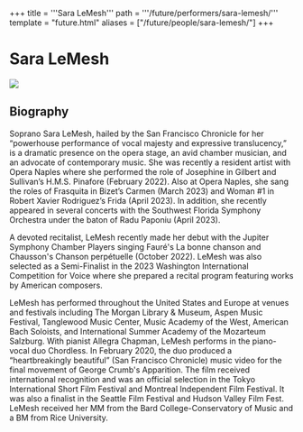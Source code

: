+++
title = '''Sara LeMesh'''
path = '''/future/performers/sara-lemesh/'''
template = "future.html"
aliases = ["/future/people/sara-lemesh/"]
+++

<h1>Sara LeMesh</h1>

<img class="speaker-photo" src="https://custom.cvent.com/C3A4539B19F74ABCB6FCE437F6BC0A74/files/event/910aaf2914d44586a56fbd0b3b2c31c0/db32d78d79e44078bffa3ca232cad851.jpg">
<h2>Biography</h2>
<p>Soprano Sara LeMesh, hailed by the San Francisco Chronicle for her “powerhouse performance of vocal majesty and expressive translucency,” is a dramatic presence on the opera stage, an avid chamber musician, and an advocate of contemporary music. She was recently a resident artist with Opera Naples where she performed the role of Josephine in Gilbert and Sullivan’s H.M.S. Pinafore (February 2022). Also at Opera Naples, she sang the roles of Frasquita in Bizet’s Carmen (March 2023) and Woman #1 in Robert Xavier Rodriguez’s Frida (April 2023). In addition, she recently appeared in several concerts with the Southwest Florida Symphony Orchestra under the baton of Radu Paponiu (April 2023).

A devoted recitalist, LeMesh recently made her debut with the Jupiter Symphony Chamber Players singing Fauré's La bonne chanson and Chausson's Chanson perpétuelle (October 2022). LeMesh was also selected as a Semi-Finalist in the 2023 Washington International Competition for Voice where she prepared a recital program featuring works by American composers.

LeMesh has performed throughout the United States and Europe at venues and festivals including The Morgan Library & Museum, Aspen Music Festival, Tanglewood Music Center, Music Academy of the West, American Bach Soloists, and International Summer Academy of the Mozarteum Salzburg. With pianist Allegra Chapman, LeMesh performs in the piano-vocal duo Chordless. In February 2020, the duo produced a “heartbreakingly beautiful” (San Francisco Chronicle) music video for the final movement of George Crumb's Apparition. The film received international recognition and was an official selection in the Tokyo International Short Film Festival and Montreal Independent Film Festival. It was also a finalist in the Seattle Film Festival and Hudson Valley Film Fest. LeMesh received her MM from the Bard College-Conservatory of Music and a BM from Rice University.</p>

